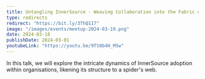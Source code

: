 ```yaml
---
title: Untangling InnerSource - Weaving Collaboration into the Fabric of Your Organisation
type: redirects
redirect: "https://bit.ly/3ThQ1I7"
image: "/images/events/meetup-2024-03-19.png"
date: 2024-03-18
publishDate: 2024-03-01
youtubeLink: "https://youtu.be/9TS0b4H_M5w"
---
```


In this talk, we will explore the intricate dynamics of InnerSource adoption within organisations, likening its structure to a spider's web.


